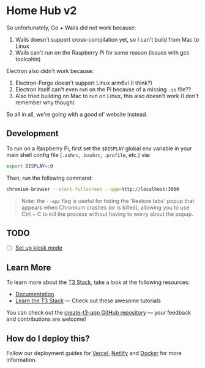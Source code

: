 # Home Hub v2

So unfortunately, Go + Wails did not work because:

1. Wails doesn't support cross-compilation yet, so I can't build from Mac to Linux
2. Wails can't run on the Raspberry Pi for some reason (issues with gcc toolcahin)

Electron also didn't work because:

1. Electron-Forge doesn't support Linux arm6vl (I think?)
2. Electron itself can't even run on the Pi because of a missing `.so` file??
3. Also tried building on Mac to run on Linux, this also doesn't work (I don't remember why though)

So all in all, we're going with a good ol' website instead.

## Development

To run on a Raspberry Pi, first set the `$DISPLAY` global env variable in your main shell config file (`.zshrc`, `.bashrc`, `.profile`, etc.) via:

```bash
export DISPLAY=:0
```

Then, run the following command:

```zsh
chromium-browser --start-fullscreen --app=http://localhost:3000
```

> Note: the `--app` flag is useful for hiding the 'Restore tabs' popup that appears when Chromium crashes (or is killed),
> allowing you to use Ctrl + C to kill the process without having to worry about the popup.

## TODO

- [ ] [Set up kiosk mode](https://www.raspberrypi.com/tutorials/how-to-use-a-raspberry-pi-in-kiosk-mode/)

## Learn More

To learn more about the [T3 Stack](https://create.t3.gg/), take a look at the following resources:

- [Documentation](https://create.t3.gg/)
- [Learn the T3 Stack](https://create.t3.gg/en/faq#what-learning-resources-are-currently-available) — Check out these awesome tutorials

You can check out the [create-t3-app GitHub repository](https://github.com/t3-oss/create-t3-app) — your feedback and contributions are welcome!

## How do I deploy this?

Follow our deployment guides for [Vercel](https://create.t3.gg/en/deployment/vercel), [Netlify](https://create.t3.gg/en/deployment/netlify) and [Docker](https://create.t3.gg/en/deployment/docker) for more information.
